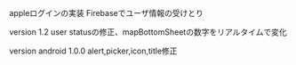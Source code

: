 appleログインの実装
Firebaseでユーザ情報の受けとり

version 1.2
user statusの修正、mapBottomSheetの数字をリアルタイムで変化

version android 1.0.0
alert,picker,icon,title修正
